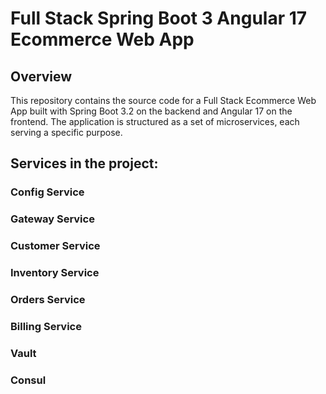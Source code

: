 # Full Stack Spring Boot 3 Angular 17 Ecommerce Web App

## Overview

This repository contains the source code for a Full Stack Ecommerce Web App built with Spring Boot 3.2 on the backend and Angular 17 on the frontend. The application is structured as a set of microservices, each serving a specific purpose.

## Services in the project:

### Config Service
### Gateway Service
### Customer Service
### Inventory Service
### Orders Service
### Billing Service
### Vault
### Consul


